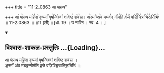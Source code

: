 +++
title = "11-2_0863 आ पप्राथ"

+++
आ꣡ प꣢प्राथ महि꣣ना꣡ वृष्ण्या꣢꣯ वृष꣣न्वि꣡श्वा꣢ शविष्ठ꣣ श꣡व꣢सा। अ꣣स्मा꣡ꣳअ꣢व मघव꣣न् गो꣡म꣢ति व्र꣣जे꣡ वज्रिं꣢꣯चि꣣त्रा꣡भि꣢रू꣣ति꣡भिः꣢ ॥ 11-2:0863 ॥ ॥11 (ली)॥ [धा. 19 । उ नास्ति । स्व. 4 । ]

<div class="js_include" newlevelforh1="2" title="विश्वास-शाकल-प्रस्तुतिः" unfilled url="/vedAH_Rk/shAkalam/saMhitA/vishvAsa-prastutiH/08/070/06_A_paprAtha.md">
<details open><summary><h2>विश्वास-शाकल-प्रस्तुतिः ...{Loading}...</h2></summary>


आ प॑प्राथ महि॒ना वृष्ण्या॑ वृष॒न्विश्वा॑ शविष्ठ॒ शव॑सा ।  
अ॒स्माँ अ॑व मघव॒न्गोम॑ति व्र॒जे वज्रि॑ञ्चि॒त्राभि॑रू॒तिभिः॑ ॥

</details>
</div>